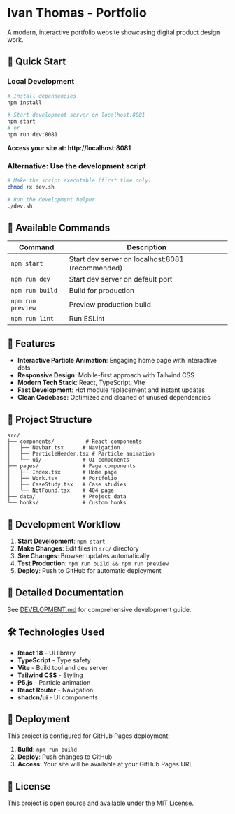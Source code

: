# Ivan Thomas - Portfolio

A modern, interactive portfolio website showcasing digital product design work.

## 🚀 Quick Start

### Local Development

```bash
# Install dependencies
npm install

# Start development server on localhost:8081
npm start
# or
npm run dev:8081
```

**Access your site at: http://localhost:8081**

### Alternative: Use the development script

```bash
# Make the script executable (first time only)
chmod +x dev.sh

# Run the development helper
./dev.sh
```

## 📝 Available Commands

| Command | Description |
|---------|-------------|
| `npm start` | Start dev server on localhost:8081 (recommended) |
| `npm run dev` | Start dev server on default port |
| `npm run build` | Build for production |
| `npm run preview` | Preview production build |
| `npm run lint` | Run ESLint |

## 🎨 Features

- **Interactive Particle Animation**: Engaging home page with interactive dots
- **Responsive Design**: Mobile-first approach with Tailwind CSS
- **Modern Tech Stack**: React, TypeScript, Vite
- **Fast Development**: Hot module replacement and instant updates
- **Clean Codebase**: Optimized and cleaned of unused dependencies

## 📁 Project Structure

```
src/
├── components/          # React components
│   ├── Navbar.tsx      # Navigation
│   ├── ParticleHeader.tsx # Particle animation
│   └── ui/             # UI components
├── pages/              # Page components
│   ├── Index.tsx       # Home page
│   ├── Work.tsx        # Portfolio
│   ├── CaseStudy.tsx   # Case studies
│   └── NotFound.tsx    # 404 page
├── data/               # Project data
└── hooks/              # Custom hooks
```

## 🔧 Development Workflow

1. **Start Development**: `npm start`
2. **Make Changes**: Edit files in `src/` directory
3. **See Changes**: Browser updates automatically
4. **Test Production**: `npm run build && npm run preview`
5. **Deploy**: Push to GitHub for automatic deployment

## 📖 Detailed Documentation

See [DEVELOPMENT.md](./DEVELOPMENT.md) for comprehensive development guide.

## 🛠️ Technologies Used

- **React 18** - UI library
- **TypeScript** - Type safety
- **Vite** - Build tool and dev server
- **Tailwind CSS** - Styling
- **P5.js** - Particle animation
- **React Router** - Navigation
- **shadcn/ui** - UI components

## 🚀 Deployment

This project is configured for GitHub Pages deployment:

1. **Build**: `npm run build`
2. **Deploy**: Push changes to GitHub
3. **Access**: Your site will be available at your GitHub Pages URL

## 📄 License

This project is open source and available under the [MIT License](LICENSE).
